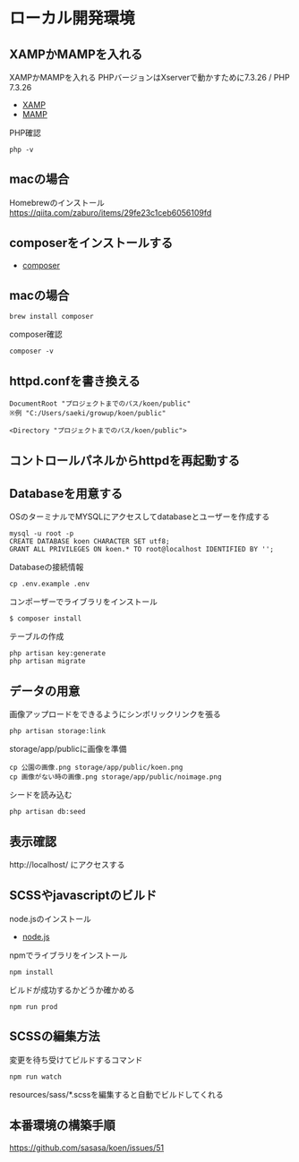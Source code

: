 <!---
```
mysql -u root -p
CREATE DATABASE koen CHARACTER SET utf8;
GRANT ALL PRIVILEGES ON koen.* TO root@localhost IDENTIFIED BY '';

php artisan make:model Park -m
php artisan make:model Photo -m
php artisan make:model Review -m
php artisan make:model Tag -m
php artisan make:model Article -m
php artisan make:model Advertisement -m


php artisan make:controller ParksController
php artisan make:controller PhotosController --resource
php artisan make:controller ReviewsController --resource
php artisan make:controller TagsController --resource
php artisan make:controller Api/SearchParksController
php artisan make:controller ArticlesController --resource
php artisan make:controller RootController
php artisan make:controller SiteMapController
php artisan make:controller AdvertisementsController --resource

php artisan make:seeder ParksTableSeeder
php artisan make:seeder UsersTableSeeder
php artisan make:seeder PhotosTableSeeder
php artisan make:seeder ReviewsTableSeeder
php artisan make:seeder TagsTableSeeder
php artisan make:seeder ArticlesTableSeeder
php artisan db:seed --class=PhotosTableSeeder

php artisan make:command ParkCSVLoader

php artisan park:csv:loader

php artisan make:migration create_park_tag_table


php artisan make:provider CustomServiceProvider

php artisan migrate:refresh
php artisan db:seed
php artisan storage:link
php artisan migrate:refresh --seed
```
-->


# ローカル開発環境

## XAMPかMAMPを入れる

XAMPかMAMPを入れる
PHPバージョンはXserverで動かすために7.3.26 / PHP 7.3.26

- [XAMP](https://www.apachefriends.org/jp/download.html)
- [MAMP](https://www.mamp.info/en/windows/)

PHP確認
```
php -v
```
## macの場合
Homebrewのインストール
https://qiita.com/zaburo/items/29fe23c1ceb6056109fd

## composerをインストールする
- [composer](https://getcomposer.org/download/)

## macの場合
```
brew install composer
```


composer確認
```
composer -v
```



## httpd.confを書き換える

```
DocumentRoot "プロジェクトまでのパス/koen/public"
※例 "C:/Users/saeki/growup/koen/public"

<Directory "プロジェクトまでのパス/koen/public">
```

## コントロールパネルからhttpdを再起動する

## Databaseを用意する
OSのターミナルでMYSQLにアクセスしてdatabaseとユーザーを作成する
```
mysql -u root -p
CREATE DATABASE koen CHARACTER SET utf8;
GRANT ALL PRIVILEGES ON koen.* TO root@localhost IDENTIFIED BY '';
```
Databaseの接続情報
```
cp .env.example .env
```

コンポーザーでライブラリをインストール
```
$ composer install
```

テーブルの作成
```
php artisan key:generate
php artisan migrate
```

## データの用意
画像アップロードをできるようにシンボリックリンクを張る
```
php artisan storage:link
```

storage/app/publicに画像を準備
```
cp 公園の画像.png storage/app/public/koen.png
cp 画像がない時の画像.png storage/app/public/noimage.png
```

シードを読み込む
```
php artisan db:seed
```

## 表示確認
http://localhost/ にアクセスする


## SCSSやjavascriptのビルド
node.jsのインストール
- [node.js](https://nodejs.org/ja/download/)

npmでライブラリをインストール
```
npm install
```
ビルドが成功するかどうか確かめる
```
npm run prod
```

## SCSSの編集方法
変更を待ち受けてビルドするコマンド
```
npm run watch
```
resources/sass/*.scssを編集すると自動でビルドしてくれる


## 本番環境の構築手順
https://github.com/sasasa/koen/issues/51

